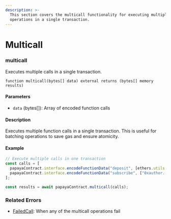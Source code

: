 ```yaml
---
description: >-
  This section covers the multicall functionality for executing multiple
  operations in a single transaction.
---
```


# Multicall

### multicall

Executes multiple calls in a single transaction.

```solidity
function multicall(bytes[] data) external returns (bytes[] memory results)
```

#### Parameters

* `data` (bytes\[]): Array of encoded function calls

#### Description

Executes multiple function calls in a single transaction. This is useful for batching operations to save gas and ensure atomicity.

#### Example

```javascript
// Execute multiple calls in one transaction
const calls = [
  papayaContract.interface.encodeFunctionData("deposit", [ethers.utils.parseEther("100"), false]),
  papayaContract.interface.encodeFunctionData("subscribe", ["0xauthor...", ethers.utils.parseEther("0.001"), 1])
];

const results = await papayaContract.multicall(calls);
```

### Related Errors

* [FailedCall](broken-reference): When any of the multicall operations fail
